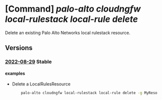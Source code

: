 # [Command] _palo-alto cloudngfw local-rulestack local-rule delete_

Delete an existing Palo Alto Networks local rulestack resource.

## Versions

### [2022-08-29](/Resources/mgmt-plane/L3N1YnNjcmlwdGlvbnMve30vcmVzb3VyY2Vncm91cHMve30vcHJvdmlkZXJzL3BhbG9hbHRvbmV0d29ya3MuY2xvdWRuZ2Z3L2xvY2FscnVsZXN0YWNrcy97fS9sb2NhbHJ1bGVzL3t9/2022-08-29.xml) **Stable**

<!-- mgmt-plane /subscriptions/{}/resourcegroups/{}/providers/paloaltonetworks.cloudngfw/localrulestacks/{}/localrules/{} 2022-08-29 -->

#### examples

- Delete a LocalRulesResource
    ```bash
        palo-alto cloudngfw local-rulestack local-rule delete -g MyResourceGroup --local-rulestack-name MyLocalRulestacks --priority "1"
    ```

